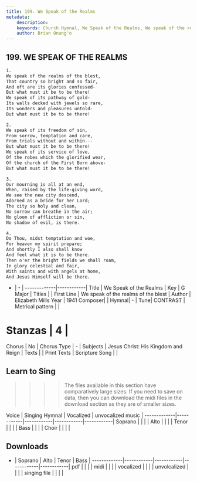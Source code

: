 ```yaml
---
title: 199. We Speak of the Realms
metadata:
    description: 
    keywords: Church Hymnal, We Speak of the Realms, We speak of the realms of the blest, 
    author: Brian Onang'o
---
```



## 199. WE SPEAK OF THE REALMS

```txt
1.
We speak of the realms of the blest,
That country so bright and so fair,
And oft are its glories confessed-
But what must it be to be there!
We speak of its pathway of gold-
Its walls decked with jewels so rare,
Its wonders and pleasures untold-
But what must it be to be there!

2.
We speak of its freedom of sin,
From sorrow, temptation and care,
From trials without and within---
But what must it be to be there!
We speak of its service of love,
Of the robes which the glorified wear,
Of the church of the First Born above-
But what must it be to be there!

3.
Our mourning is all at an end,
When, raised by the life-giving word,
We see the new city descend,
Adorned as a bride for her Lord;
The city so holy and clean,
No sorrow can breathe in the air;
No gloom of affliction or sin,
No shadow of evil, is there.

4.
Do Thou, midst temptation and woe,
For heaven my spirit prepare;
And shortly I also shall know
And feel what it is to be there.
Then o'er the bright fields we shall roam,
In glory celestial and fair,
With saints and with angels at home,
And Jesus Himself will be there.

```

- |   -  |
-------------|------------|
Title | We Speak of the Realms |
Key | G Major |
Titles |  |
First Line | We speak of the realms of the blest |
Author | Elizabeth Mills
Year | 1941
Composer|  |
Hymnal|  - |
Tune| CONTRAST |
Metrical pattern | |
# Stanzas | 4 |
Chorus | No |
Chorus Type | - |
Subjects | Jesus Christ: His Kingdom and Reign |
Texts |  |
Print Texts | 
Scripture Song |  |
  
## Learn to Sing

>>>> The files available in this section have comparatively large sizes. If you need to save on data, then you can download the midi files in the download section as they are of smaller sizes.

Voice |  Singing Hymnal | Vocalized | unvocalized music |
-------------|------------|------------|------------|------------|
Soprano | | | |
Alto | | | |
Tenor | | | |
Bass | | | |
Choir | | | |

## Downloads

- |  Soprano | Alto | Tenor | Bass |
-------------|------------|------------|------------|------------|
pdf | | | |
midi | | | |
vocalized | | | |
unvolcalized | | | |
singing file | | | |
  